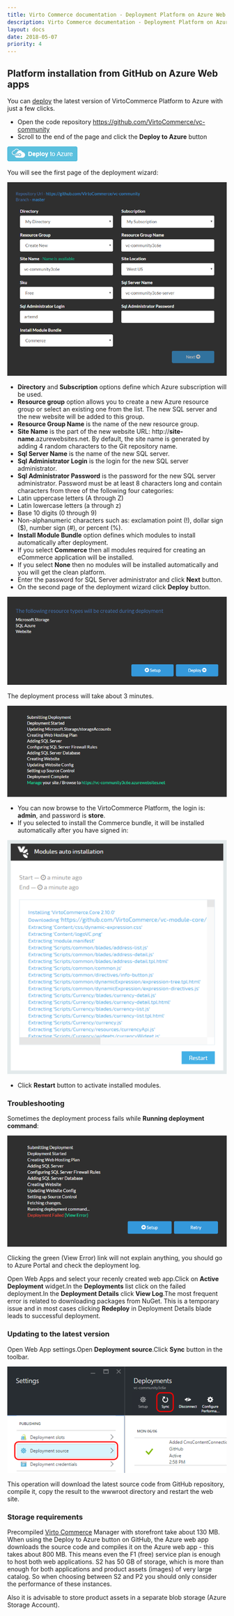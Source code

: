 ```yaml
---
title: Virto Commerce documentation - Deployment Platform on Azure Web apps
description: Virto Commerce documentation - Deployment Platform on Azure Web apps
layout: docs
date: 2018-05-07
priority: 4
---
```


## Platform installation from GitHub on Azure Web apps

You can <a class="crosslink" href="https://virtocommerce.com/ecommerce-hosting" target="_blank">deploy</a> the latest version of VirtoCommerce Platform to Azure with just a few clicks.

* Open the code repository <a href="https://github.com/VirtoCommerce/vc-community" rel="nofollow">https://github.com/VirtoCommerce/vc-community</a>
* Scroll to the end of the page and click the **Deploy to Azure** button

![Deploy to Azure button](../images/image2015-4-6_16-43-13.png "Deploy to Azure button")

You will see the first page of the deployment wizard:

![Start page of Deploy Wizard](../images/image2016-6-6_14-43-29.png "Start page of Deploy Wizard")
  
* **Directory** and **Subscription** options define which Azure subscription will be used.
* **Resource group** option allows you to create a new Azure resource group or select an existing one from the list. The new SQL server and the new website will be added to this group.
* **Resource Group Name** is the name of the new resource group.
* **Site Name** is the part of the new website URL: http://**site-name**.azurewebsites.net. By default, the site name is generated by adding 4 random characters to the Git repository name.
* **Sql Server Name** is the name of the new SQL server.
* **Sql Administrator Login** is the login for the new SQL server administrator.
* **Sql Administrator Password** is the password for the new SQL server administrator. Password must be at least 8 characters long and contain characters from three of the following four categories:     
* Latin uppercase letters (A through Z)
* Latin lowercase letters (a through z)
* Base 10 digits (0 through 9)
* Non-alphanumeric characters such as: exclamation point (!), dollar sign ($), number sign (#), or percent (%).
* **Install Module Bundle** option defines which modules to install automatically after deployment.
* If you select **Commerce** then all modules required for creating an eCommerce application will be installed.
* If you select **None** then no modules will be installed automatically and you will get the clean platform.
* Enter the password for SQL Server administrator and click **Next** button.
* On the second page of the deployment wizard click **Deploy** button.

![Final step of Deploy Wizard](../images/image2016-6-6_14-51-36.png "Final step of Deploy Wizard")

The deployment process will take about 3 minutes.

![Deployment process](../images/image2016-6-6_15-0-35.png "Deployment process")
  
* You can now browse to the VirtoCommerce Platform, the login is: **admin**, and password is **store**.
* If you selected to install the Commerce bundle, it will be installed automatically after you have signed in:

![Extracting Virto Commerce 2 bundles](../images/image2016-6-6_15-8-42.png "Installing Virto Commerce 2 bundles")
  
* Click **Restart** button to activate installed modules.

### Troubleshooting

Sometimes the deployment process fails while **Running deployment command**:

![Deployment error](../images/image2015-8-3_12-24-53.png "Deployment error")

Clicking the green (View Error) link will not explain anything, you should go to Azure Portal and check the deployment log.

Open Web Apps and select your recenly created web app.Click on **Active Deployment** widget.In the **Deployments** list click on the failed deployment.In the **Deployment Details** click **View Log**.The most frequent error is related to downloading packages from NuGet. This is a temporary issue and in most cases clicking **Redeploy** in Deployment Details blade leads to successful deployment.

### Updating to the latest version

Open Web App settings.Open **Deployment source**.Click **Sync** button in the toolbar.

![Updating Virto Commerce 2](../images/image2016-6-6_15-18-58.png "Updating Virto Commerce 2")

This operation will download the latest source code from GitHub repository, compile it, copy the result to the wwwroot directory and restart the web site.

### Storage requirements

Precompiled <a class="crosslink" href="https://virtocommerce.com/b2b-ecommerce-platform" target="_blank">Virto Commerce</a> Manager with storefront take about 130 MB. When using the Deploy to Azure button on GitHub, the Azure web app downloads the source code and compiles it on the Azure web app - this takes about 800 MB. This means even the F1 (free) service plan is enough to host both web applications. S2 has 50 GB of storage, which is more than enough for both applications and product assets (images) of very large catalog. So when choosing between S2 and P2 you should only consider the performance of these instances. 

Also it is advisable to store product assets in a separate blob storage (Azure Storage Account).
